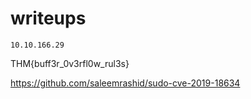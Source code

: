 # writeups 

`10.10.166.29`

THM{buff3r_0v3rfl0w_rul3s}

https://github.com/saleemrashid/sudo-cve-2019-18634
